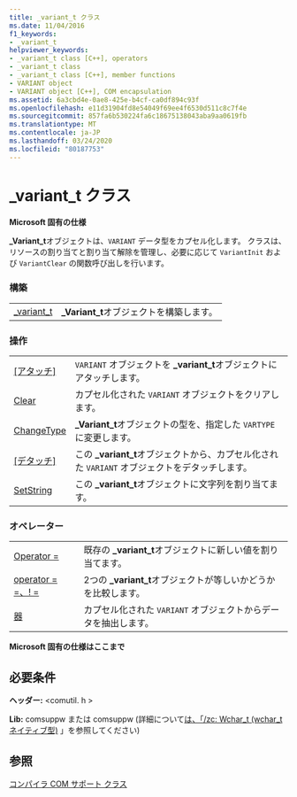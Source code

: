 ```yaml
---
title: _variant_t クラス
ms.date: 11/04/2016
f1_keywords:
- _variant_t
helpviewer_keywords:
- _variant_t class [C++], operators
- _variant_t class
- _variant_t class [C++], member functions
- VARIANT object
- VARIANT object [C++], COM encapsulation
ms.assetid: 6a3cbd4e-0ae8-425e-b4cf-ca0df894c93f
ms.openlocfilehash: e11d31904fd8e54049f69ee4f6530d511c8c7f4e
ms.sourcegitcommit: 857fa6b530224fa6c18675138043aba9aa0619fb
ms.translationtype: MT
ms.contentlocale: ja-JP
ms.lasthandoff: 03/24/2020
ms.locfileid: "80187753"
---
```

# <a name="_variant_t-class"></a>_variant_t クラス

**Microsoft 固有の仕様**

**_Variant_t**オブジェクトは、`VARIANT` データ型をカプセル化します。 クラスは、リソースの割り当てと割り当て解除を管理し、必要に応じて `VariantInit` および `VariantClear` の関数呼び出しを行います。

### <a name="construction"></a>構築

|||
|-|-|
|[_variant_t](../cpp/variant-t-variant-t.md)|**_Variant_t**オブジェクトを構築します。|

### <a name="operations"></a>操作

|||
|-|-|
|[[アタッチ]](../cpp/variant-t-attach.md)|`VARIANT` オブジェクトを **_variant_t**オブジェクトにアタッチします。|
|[Clear](../cpp/variant-t-clear.md)|カプセル化された `VARIANT` オブジェクトをクリアします。|
|[ChangeType](../cpp/variant-t-changetype.md)|**_Variant_t**オブジェクトの型を、指定した `VARTYPE`に変更します。|
|[[デタッチ]](../cpp/variant-t-detach.md)|この **_variant_t**オブジェクトから、カプセル化された `VARIANT` オブジェクトをデタッチします。|
|[SetString](../cpp/variant-t-setstring.md)|この **_variant_t**オブジェクトに文字列を割り当てます。|

### <a name="operators"></a>オペレーター

|||
|-|-|
|[Operator =](../cpp/variant-t-operator-equal.md)|既存の **_variant_t**オブジェクトに新しい値を割り当てます。|
|[operator = =、! =](../cpp/variant-t-relational-operators.md)|2つの **_variant_t**オブジェクトが等しいかどうかを比較します。|
|[器](../cpp/variant-t-extractors.md)|カプセル化された `VARIANT` オブジェクトからデータを抽出します。|

**Microsoft 固有の仕様はここまで**

## <a name="requirements"></a>必要条件

**ヘッダー:** \<comutil. h >

**Lib:** comsuppw または comsuppw (詳細について[は、「/zc: Wchar_t (wchar_t ネイティブ型)](../build/reference/zc-wchar-t-wchar-t-is-native-type.md) 」を参照してください)

## <a name="see-also"></a>参照

[コンパイラ COM サポート クラス](../cpp/compiler-com-support-classes.md)

